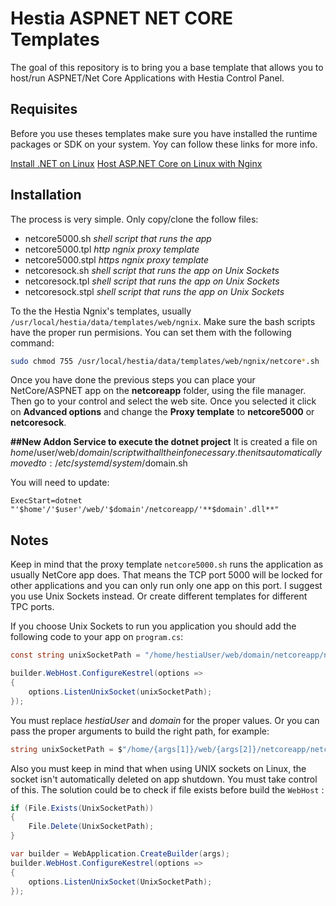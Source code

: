 # Hestia ASPNET NET CORE Templates
The goal of this repository is to bring you a base template that allows you to host/run ASPNET/Net Core Applications with Hestia Control Panel.

## Requisites
Before you use theses templates make sure you have installed the runtime packages or SDK on your system. Yoy can follow these links for more info.

[Install .NET on Linux](https://learn.microsoft.com/en-us/dotnet/core/install/linux)
[Host ASP.NET Core on Linux with Nginx](https://learn.microsoft.com/en-us/aspnet/core/host-and-deploy/linux-nginx?view=aspnetcore-7.0&tabs=linux-ubuntu)

## Installation
The process is very simple. Only copy/clone the follow files:
* netcore5000.sh *shell script that runs the app*
* netcore5000.tpl *http ngnix proxy template*
* netcore5000.stpl *https ngnix proxy template*
* netcoresock.sh *shell script that runs the app on Unix Sockets*
* netcoresock.tpl *shell script that runs the app on Unix Sockets*
* netcoresock.stpl *shell script that runs the app on Unix Sockets*

To the the Hestia Ngnix's templates, usually `/usr/local/hestia/data/templates/web/ngnix`. Make sure the bash scripts have the proper run permisions. You can set them with the following command:
```bash
sudo chmod 755 /usr/local/hestia/data/templates/web/ngnix/netcore*.sh
```

Once you have done the previous steps you can place your NetCore/ASPNET app on the **netcoreapp** folder, using the file manager. Then go to your control and select the web site. Once you selected it click on **Advanced options** and change the **Proxy template** to **netcore5000** or **netcoresock**.

**##New Addon  Service to execute the dotnet project**
It is created a file on $home/$user/web/$domain/script with all the info necessary.
then its automatically moved to : /etc/systemd/system/$domain.sh

You will need to update:
```Shell
ExecStart=dotnet "'$home'/'$user'/web/'$domain'/netcoreapp/'**$domain'.dll**"
```

## Notes
Keep in mind that the proxy template `netcore5000.sh` runs the application as usually NetCore app does. That means the TCP port 5000 will be locked for other applications and you can only run only one app on this port. I suggest you use Unix Sockets instead. Or create different templates for different TPC ports.

If you choose Unix Sockets to run you application you should add the following code to your app on `program.cs`:

```c#
const string unixSocketPath = "/home/hestiaUser/web/domain/netcoreapp/netcore.sock";

builder.WebHost.ConfigureKestrel(options =>
{
    options.ListenUnixSocket(unixSocketPath);
});
```
You must replace *hestiaUser* and *domain* for the proper values. Or you can pass the proper arguments to build the right path, for example:

```c#
string unixSocketPath = $"/home/{args[1]}/web/{args[2]}/netcoreapp/netcore.sock";
```

Also you must keep in mind that when using UNIX sockets on Linux, the socket isn't automatically deleted on app shutdown. You must take control of this. The solution could be to check if file exists before build the `WebHost` :

```c#
if (File.Exists(UnixSocketPath))
{
    File.Delete(UnixSocketPath);
}

var builder = WebApplication.CreateBuilder(args);
builder.WebHost.ConfigureKestrel(options =>
{
    options.ListenUnixSocket(UnixSocketPath);
});
```





